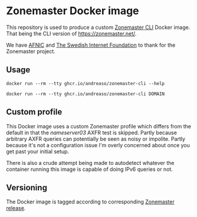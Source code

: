 # Zonemaster Docker image

This repository is used to produce a custom [Zonemaster CLI][1] Docker
image. That being the CLI version of https://zonemaster.net/.

We have [AFNIC][2] and [The Swedish Internet Foundation][3] to thank
for the Zonemaster project.


## Usage

```
docker run --rm --tty ghcr.io/andreaso/zonemaster-cli --help
```

```
docker run --rm --tty ghcr.io/andreaso/zonemaster-cli DOMAIN
```


## Custom profile

This Docker image uses a custom Zonemaster profile which differs from
the default in that the _nameserver03_ AXFR test is skipped. Partly
because arbitrary AXFR queries can potentially be seen as noisy or
impolite. Partly because it's not a configuration issue I'm overly
concerned about once you get past your initial setup.

There is also a crude attempt being made to autodetect whatever the
container running this image is capable of doing IPv6 queries or not.


## Versioning

The Docker image is tagged according to corresponding [Zonemaster release][4].


[1]: https://github.com/zonemaster/zonemaster-cli
[2]: https://www.afnic.fr/
[3]: https://internetstiftelsen.se/
[4]: https://github.com/zonemaster/zonemaster/releases

